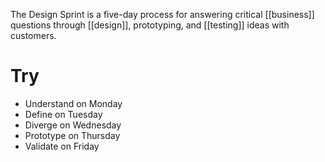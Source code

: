 The Design Sprint is a five-day process for answering critical [[business]] questions through [[design]], prototyping, and [[testing]] ideas with customers.

# Try

- Understand on Monday
- Define on Tuesday
- Diverge on Wednesday
- Prototype on Thursday
- Validate on Friday